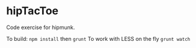 hipTacToe
======

Code exercise for hipmunk.

To build: `npm install` then `grunt`
To work with LESS on the fly `grunt watch`
